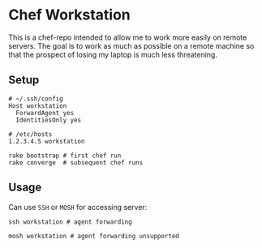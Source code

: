 # Chef Workstation

This is a chef-repo intended to allow me to work more easily on remote
servers. The goal is to work as much as possible on a remote machine so
that the prospect of losing my laptop is much less threatening.

## Setup

```
# ~/.ssh/config
Host workstation
  ForwardAgent yes
  IdentitiesOnly yes
```

```
# /etc/hosts
1.2.3.4.5 workstation
```

```
rake bootstrap # first chef run
rake converge  # subsequent chef runs
```

## Usage

Can use `SSH` or `MOSH` for accessing server:

    ssh workstation # agent forwarding

    mosh workstation # agent forwarding unsupported
